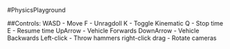 #PhysicsPlayground

##Controls:
WASD - Move
F - Unragdoll
K - Toggle Kinematic
Q - Stop time
E - Resume time
UpArrow - Vehicle Forwards
DownArrow - Vehicle Backwards
Left-click - Throw hammers
right-click drag - Rotate cameras